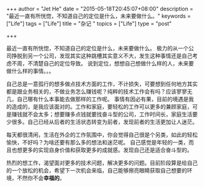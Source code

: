 +++
author = "Jet He"
date = "2015-05-18T20:45:07+08:00"
description = "最近一直有所恍惚，不知道自己的定位是什么，未来要做什么。"
keywords = ["Life"]
tags = ["Life"]
title = "杂记 "
topics = ["Life"]
type = "post"

+++


最近一直有所恍惚，不知道自己的定位是什么，未来要做什么。
极力的从一个公司挣脱到另一个公司，发现其实这种跳槽其实意义不大，发生这种事情还是自己考虑不周，不清楚自己的定位导致。
说到定位，想想自己想做什么样的人，未来要做什么样的事情。。。 

自己总是一意孤行的想多做点技术方面的工作，不计损失，可要想到任何地方其实都是跟业务相关的，不做业务怎么赚钱呢？纯粹的技术工作会有吗？应该寥寥无几，自己哪有什么本事能去做那样的工作呢。
事情有因必有果，目前的境遇是我的造成的，是我应该面对的。工作和家庭，要轻松的工作可以更多的兼顾家庭，可是赚钱就不会太多；想要赚多点钱就要找奋斗型的公司，工作时间长，家庭生活要少很多。自己已经从后者的生活状态转变为前者，发现前者的生活更加让人迷茫。

每天都很清闲，生活在外企的工作氛围中，你会觉得自己很是个另类，如此的轻松愉快，不好吗？为啥还要有那么多的想法和迷茫呢。
自己感觉是年轻的一类，而且也想更多的实现自身价值和获取更多的成就感。发现自己还是适合奋斗型的。

热烈的想工作，渴望面对更多的技术问题，解决更多的问题。目前阶段算是给自己的一个放松的机会，希望下一次机会来临，自己能够擦亮眼睛获取自己想要的环境，不然你不会**幸福的**。
